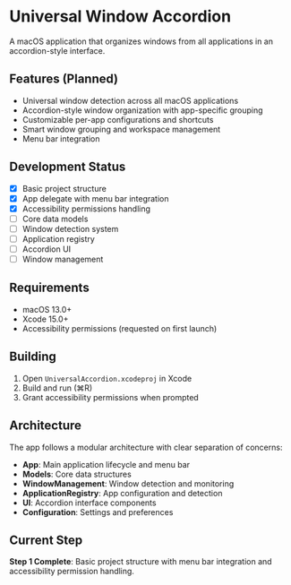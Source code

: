 # Universal Window Accordion

A macOS application that organizes windows from all applications in an accordion-style interface.

## Features (Planned)

- Universal window detection across all macOS applications
- Accordion-style window organization with app-specific grouping
- Customizable per-app configurations and shortcuts
- Smart window grouping and workspace management
- Menu bar integration

## Development Status

- [x] Basic project structure
- [x] App delegate with menu bar integration
- [x] Accessibility permissions handling
- [ ] Core data models
- [ ] Window detection system
- [ ] Application registry
- [ ] Accordion UI
- [ ] Window management

## Requirements

- macOS 13.0+
- Xcode 15.0+
- Accessibility permissions (requested on first launch)

## Building

1. Open `UniversalAccordion.xcodeproj` in Xcode
2. Build and run (⌘R)
3. Grant accessibility permissions when prompted

## Architecture

The app follows a modular architecture with clear separation of concerns:

- **App**: Main application lifecycle and menu bar
- **Models**: Core data structures
- **WindowManagement**: Window detection and monitoring
- **ApplicationRegistry**: App configuration and detection
- **UI**: Accordion interface components
- **Configuration**: Settings and preferences

## Current Step

**Step 1 Complete**: Basic project structure with menu bar integration and accessibility permission handling.